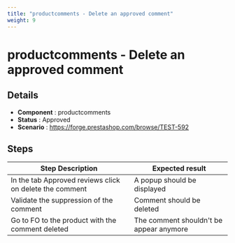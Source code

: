 ```yaml
---
title: "productcomments - Delete an approved comment"
weight: 9
---
```


# productcomments - Delete an approved comment
## Details
* **Component** : productcomments
* **Status** : Approved
* **Scenario** : https://forge.prestashop.com/browse/TEST-592

## Steps
| Step Description | Expected result |
| ----- | ----- |
| In the tab Approved reviews click on delete the comment | A popup should be displayed |
| Validate the suppression of the comment | Comment should be deleted |
| Go to FO to the product with the comment deleted | The comment shouldn't be appear anymore |